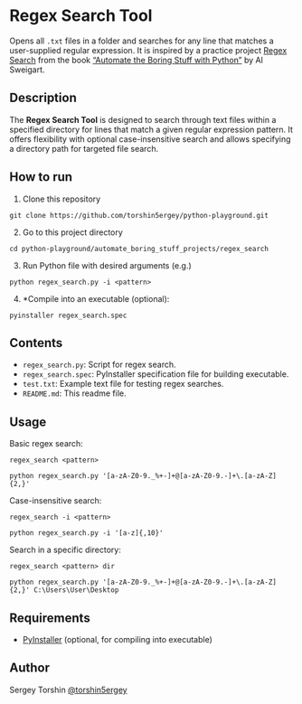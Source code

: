 # Regex Search Tool

Opens all `.txt` files in a folder and searches for any line that matches a user-supplied regular expression.
It is inspired by a practice project [Regex Search](https://automatetheboringstuff.com/2e/chapter9/#calibre_link-322) from the book [“Automate the Boring Stuff with Python”](https://automatetheboringstuff.com/) by Al Sweigart.

## Description

The **Regex Search Tool** is designed to search through text files within a specified directory for lines that match a given regular expression pattern. It offers flexibility with optional case-insensitive search and allows specifying a directory path for targeted file search.

## How to run

1. Clone this repository
```
git clone https://github.com/torshin5ergey/python-playground.git
```
2. Go to this project directory
```
cd python-playground/automate_boring_stuff_projects/regex_search
```
3. Run Python file with desired arguments (e.g.)
```
python regex_search.py -i <pattern>
```
4. *Compile into an executable (optional):
```
pyinstaller regex_search.spec
```

## Contents

- `regex_search.py`: Script for regex search.
- `regex_search.spec`: PyInstaller specification file for building executable.
- `test.txt`: Example text file for testing regex searches.
- `README.md`: This readme file.

## Usage

Basic regex search:
```
regex_search <pattern> 

python regex_search.py '[a-zA-Z0-9._%+-]+@[a-zA-Z0-9.-]+\.[a-zA-Z]{2,}'
```
Case-insensitive search:
```
regex_search -i <pattern>

python regex_search.py -i '[a-z]{,10}'
```

Search in a specific directory:
```
regex_search <pattern> dir

python regex_search.py '[a-zA-Z0-9._%+-]+@[a-zA-Z0-9.-]+\.[a-zA-Z]{2,}' C:\Users\User\Desktop
```

## Requirements

- [PyInstaller](https://pypi.org/project/pyinstaller/) (optional, for compiling into executable)

## Author 

Sergey Torshin [@torshin5ergey](https://github.com/torshin5ergey)
